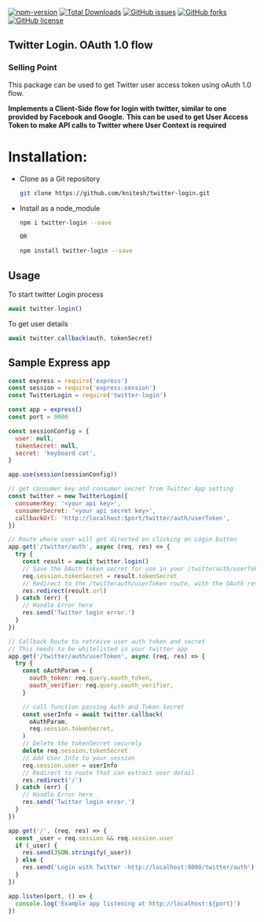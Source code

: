 [![npm-version](https://img.shields.io/npm/v/twitter-login)](https://www.npmjs.com/package/twitter-login)
[![Total Downloads](https://img.shields.io/npm/dw/twitter-login)](https://www.npmjs.com/package/twitter-login)
[![GitHub issues](https://img.shields.io/github/issues/knitesh/twitter-login.svg)](https://github.com/knitesh/twitter-login/issues)
[![GitHub forks](https://img.shields.io/github/forks/knitesh/twitter-login.svg)](https://github.com/knitesh/twitter-login/network/members)
[![GitHub license](https://img.shields.io/github/license/knitesh/twitter-login)](https://github.com/knitesh/twitter-login/blob/master/LICENSE)

## Twitter Login. OAuth 1.0 flow

### Selling Point

This package can be used to get Twitter user access token using oAuth 1.0 flow.

**Implements a Client-Side flow for login with twitter, similar to one provided by Facebook and Google.**
**This can be used to get User Access Token to make API calls to Twitter where User Context is required**

# Installation:

- Clone as a Git repository
  ```sh
  git clone https://github.com/knitesh/twitter-login.git
  ```
- Install as a node_module

  ```sh
  npm i twitter-login --save

  OR

  npm install twitter-login --save
  ```

## Usage

To start twitter Login process

```js
await twitter.login()
```

To get user details

```js
await twitter.callback(auth, tokenSecret)
```

## Sample Express app

```js
const express = require('express')
const session = require('express-session')
const TwitterLogin = require('twitter-login')

const app = express()
const port = 9000

const sessionConfig = {
  user: null,
  tokenSecret: null,
  secret: 'keyboard cat',
}

app.use(session(sessionConfig))

// get consumer key and consumer secret from Twitter App setting
const twitter = new TwitterLogin({
  consumerKey: '<your api key>',
  consumerSecret: '<your api secret key>',
  callbackUrl: 'http://localhost:$port/twitter/auth/userToken',
})

// Route where user will get directed on clicking on Login button
app.get('/twitter/auth', async (req, res) => {
  try {
    const result = await twitter.login()
    // Save the OAuth token secret for use in your /twitterauth/userToken Callback route
    req.session.tokenSecret = result.tokenSecret
    // Redirect to the /twitterauth/userToken route, with the OAuth responses as query params
    res.redirect(result.url)
  } catch (err) {
    // Handle Error here
    res.send('Twitter login error.')
  }
})

// Callback Route to retreive user auth token and secret
// This needs to be whitelisted in your twitter app
app.get('/twitter/auth/userToken', async (req, res) => {
  try {
    const oAuthParam = {
      oauth_token: req.query.oauth_token,
      oauth_verifier: req.query.oauth_verifier,
    }

    // call function passing Auth and Token Secret
    const userInfo = await twitter.callback(
      oAuthParam,
      req.session.tokenSecret,
    )
    // Delete the tokenSecret securely
    delete req.session.tokenSecret
    // Add User Info to your session
    req.session.user = userInfo
    // Redirect to route that can extract user detail
    res.redirect('/')
  } catch (err) {
    // Handle Error here
    res.send('Twitter login error.')
  }
})

app.get('/', (req, res) => {
  const _user = req.session && req.session.user
  if (_user) {
    res.send(JSON.stringify(_user))
  } else {
    res.send('Login with Twitter -http://localhost:9000/twitter/auth')
  }
})

app.listen(port, () => {
  console.log('Example app listening at http://localhost:${port}')
})
```
